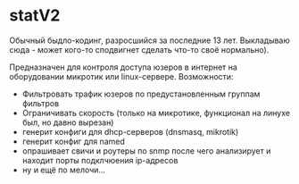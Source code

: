 # statV2

Обычный быдло-кодинг, разросшийся за последние 13 лет. Выкладываю сюда - может кого-то сподвигнет сделать что-то своё нормально).

Предназначен для контроля доступа юзеров в интернет на оборудовании микротик или linux-сервере.
Возможности:
- Фильтровать трафик юзеров по предустановленным группам фильтров
- Ограничивать скорость (только на микротике, функционал на линухе был, но давно вырезан)
- генерит конфиги для dhcp-серверов (dnsmasq, mikrotik)
- генерит конфиг для named
- опрашивает свичи и роутеры по snmp после чего анализирует и находит порты подклчюения ip-адресов
- ну и ещё по мелочи...

